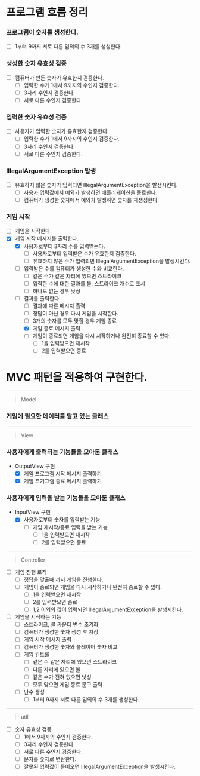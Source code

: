 # 프로그램 흐름 정리
### 프로그램이 숫자를 생성한다.
- [ ] 1부터 9까지 서로 다른 임의의 수 3개를 생성한다.
### 생성한 숫자 유효성 검증
- [ ] 컴퓨터가 만든 숫자가 유효한지 검증한다.
  - [ ] 입력한 수가 1에서 9까지의 수인지 검증한다.
  - [ ] 3자리 수인지 검증한다.
  - [ ] 서로 다른 수인지 검증한다.
### 입력한 숫자 유효성 검증
- [ ] 사용자가 입력한 숫자가 유효한지 검증한다.
  - [ ] 입력한 수가 1에서 9까지의 수인지 검증한다.
  - [ ] 3자리 수인지 검증한다.
  - [ ] 서로 다른 수인지 검증한다.
### IllegalArgumentException 발생
- [ ] 유효하지 않은 숫자가 입력되면 IllegalArgumentException을 발생시킨다.
  - [ ] 사용자 입력값에서 예외가 발생하면 애플리케이션을 종료한다.
  - [ ] 컴퓨터가 생성한 숫자에서 예외가 발생하면 숫자를 재생성한다.
### 게임 시작
- [ ] 게임을 시작한다.
- [x] 게임 시작 메시지를 출력한다.
  - [x] 사용자로부터 3자리 수를 입력받는다.
    - [ ] 사용자로부터 입력받은 수가 유효한지 검증한다.
    - [ ] 유효하지 않은 수가 입력되면 IllegalArgumentException을 발생시킨다.
  - [ ] 입력받은 수를 컴퓨터가 생성한 수와 비교한다.
    - [ ] 같은 수가 같은 자리에 있으면 스트라이크
    - [ ] 입력한 수에 대한 결과를 볼, 스트라이크 개수로 표시
    - [ ] 하나도 없는 경우 낫싱
  - [ ] 결과를 출력한다.
    - [ ] 결과에 따른 메시지 출력
    - [ ] 졍답이 아닌 경우 다시 게임을 시작한다.
    - [ ] 3개의 숫자를 모두 맞힐 경우 게임 종료
    - [x] 게임 종료 메시지 출력
    - [ ] 게임이 종료되면 게임을 다시 시작하거나 완전히 종료할 수 있다.
      - [ ] 1을 입력받으면 재시작
      - [ ] 2를 입력받으면 종료

# MVC 패턴을 적용하여 구현한다.

-------------------------------
> Model
### 게임에 필요한 데이터를 담고 있는 클래스


-------------------------------
> View
### 사용자에게 출력되는 기능들을 모아둔 클래스
- OutputView 구현
  - [x]  게임 프로그램 시작 메시지 출력하기
  - [x]  게임 프기그램 종료 메시지 출력하기

### 사용자에게 입력을 받는 기능들을 모아둔 클래스
- InputView 구현
  - [x] 사용자로부터 숫자를 입력받는 기능
    - [ ] 게임 재시작/종료 입력을 받는 기능
      - [ ] 1을 입력받으면 재시작
      - [ ] 2를 입력받으면 종료
-------------------------------
> Controller
- [ ] 게임 진행 로직
  - [ ] 정답을 맞출때 까지 게임을 진행한다.
  - [ ] 게임이 종료되면 게임을 다시 시작하거나 완전히 종료할 수 있다.
    - [ ] 1을 입력받으면 재시작
    - [ ] 2를 입력받으면 종료
    - [ ] 1,2 이외의 값이 입력되면 IllegalArgumentException을 발생시킨다.
- [ ] 게임을 시작하는 기능
  - [ ] 스트라이크, 볼 카운터 변수 초기화
  - [ ] 컴퓨터가 생성한 숫자 생성 후 저장
  - [ ] 게임 시작 메시지 출력
  - [ ] 컴퓨터가 생성한 숫자와 플레이어 숫자 비교
  - [ ] 게임 컨트롤
    - [ ] 같은 수 같은 자리에 있으면 스트라이크
    - [ ] 다른 자리에 있으면 볼
    - [ ] 같은 수가 전혀 없으면 낫싱
    - [ ] 모두 맞으면 게임 종료 문구 출력
  - [ ] 난수 생성
    - [ ] 1부터 9까지 서로 다른 임의의 수 3개를 생성한다.
-------------------------------
> util
- [ ] 숫자 유효성 검증
  - [ ] 1에서 9까지의 수인지 검증한다.
  - [ ] 3자리 수인지 검증한다.
  - [ ] 서로 다른 수인지 검증한다.
  - [ ] 문자를 숫자로 변환한다.
  - [ ] 잘못된 입력값이 들어오면 IllegalArgumentException을 발생시킨다.